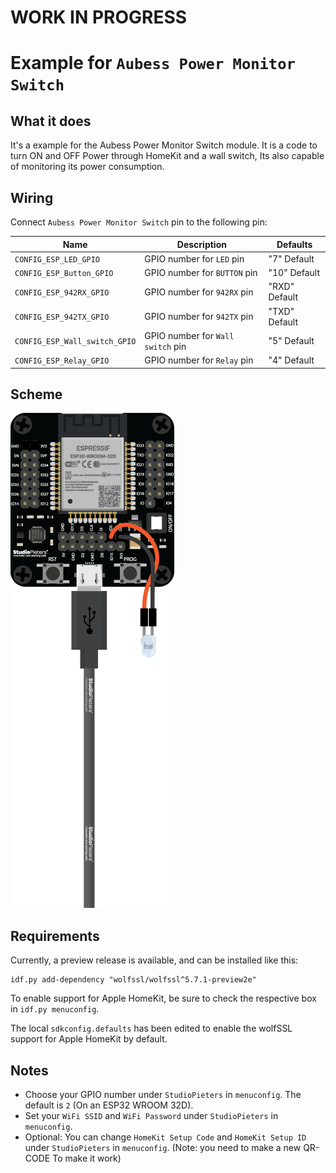 # WORK IN PROGRESS

# Example for `Aubess Power Monitor Switch`

## What it does

It's a example for the Aubess Power Monitor Switch module. It is a code to turn ON and OFF Power through HomeKit and a wall switch, Its also capable of monitoring its power consumption.

## Wiring

Connect `Aubess Power Monitor Switch` pin to the following pin:

| Name | Description | Defaults |
|------|-------------|----------|
| `CONFIG_ESP_LED_GPIO` | GPIO number for `LED` pin | "7" Default |
| `CONFIG_ESP_Button_GPIO` | GPIO number for `BUTTON` pin | "10" Default |
| `CONFIG_ESP_942RX_GPIO` | GPIO number for `942RX` pin | "RXD" Default |
| `CONFIG_ESP_942TX_GPIO` | GPIO number for `942TX` pin | "TXD" Default |
| `CONFIG_ESP_Wall_switch_GPIO` | GPIO number for `Wall switch` pin | "5" Default |
| `CONFIG_ESP_Relay_GPIO` | GPIO number for `Relay` pin | "4" Default |

## Scheme

![alt text](./scheme.png)

## Requirements

Currently, a preview release is available, and can be installed like this:

```
idf.py add-dependency "wolfssl/wolfssl^5.7.1-preview2e"
```

To enable support for Apple HomeKit, be sure to check the respective box in `idf.py menuconfig`.

The local `sdkconfig.defaults` has been edited to enable the wolfSSL support for Apple HomeKit by default.

## Notes

- Choose your GPIO number under `StudioPieters` in `menuconfig`. The default is `2` (On an ESP32 WROOM 32D).
- Set your `WiFi SSID` and `WiFi Password` under `StudioPieters` in `menuconfig`.
- Optional: You can change `HomeKit Setup Code` and `HomeKit Setup ID` under `StudioPieters` in `menuconfig`. (Note:  you need to make a new QR-CODE To make it work)
